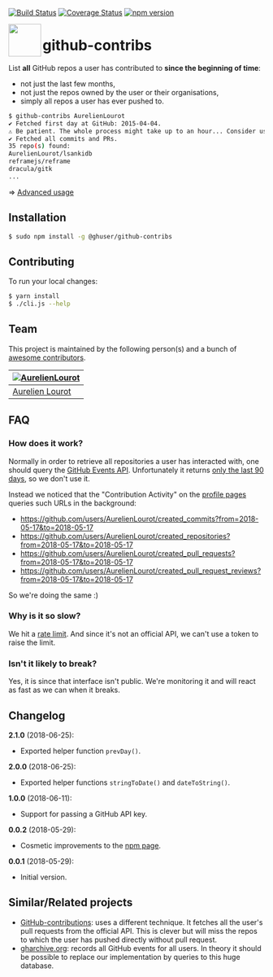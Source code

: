 [![Build Status](https://travis-ci.org/AurelienLourot/github-contribs.svg?branch=master)](https://travis-ci.org/AurelienLourot/github-contribs)
[![Coverage Status](https://codecov.io/gh/AurelienLourot/github-contribs/branch/master/graph/badge.svg)](https://codecov.io/gh/AurelienLourot/github-contribs)
[![npm version](https://rawgit.com/AurelienLourot/github-contribs/master/thirdparty/badges/npm.svg)](https://www.npmjs.com/package/@ghuser/github-contribs)

[<img src="https://rawgit.com/AurelienLourot/github-contribs/master/thirdparty/octicons/repo.svg" align="left" width="64" height="64">](https://github.com/AurelienLourot/github-contribs)

# github-contribs

List **all** GitHub repos a user has contributed to **since the beginning of time**:

* not just the last few months,
* not just the repos owned by the user or their organisations,
* simply all repos a user has ever pushed to.

```bash
$ github-contribs AurelienLourot
✔ Fetched first day at GitHub: 2015-04-04.
⚠ Be patient. The whole process might take up to an hour... Consider using --since and/or --until
✔ Fetched all commits and PRs.
35 repo(s) found:
AurelienLourot/lsankidb
reframejs/reframe
dracula/gitk
...
```

⇒ [Advanced usage](https://github.com/AurelienLourot/github-contribs/tree/master/docs/advanced.md)

## Installation

```bash
$ sudo npm install -g @ghuser/github-contribs
```

## Contributing

To run your local changes:

```bash
$ yarn install
$ ./cli.js --help
```

## Team

This project is maintained by the following person(s) and a bunch of
[awesome contributors](https://github.com/AurelienLourot/github-contribs/graphs/contributors).

[![AurelienLourot](https://avatars0.githubusercontent.com/u/11795312?v=4&s=70)](https://github.com/AurelienLourot) |
--- |
[Aurelien Lourot](https://github.com/AurelienLourot) |

## FAQ

### How does it work?

Normally in order to retrieve all repositories a user has interacted with, one should query the
[GitHub Events API](https://stackoverflow.com/a/37554614/1855917). Unfortunately it returns
[only the last 90 days](https://stackoverflow.com/a/38274468/1855917), so we don't use it.

Instead we noticed that the "Contribution Activity" on the
[profile pages](https://github.com/AurelienLourot) queries such URLs in the background:

* https://github.com/users/AurelienLourot/created_commits?from=2018-05-17&to=2018-05-17
* https://github.com/users/AurelienLourot/created_repositories?from=2018-05-17&to=2018-05-17
* https://github.com/users/AurelienLourot/created_pull_requests?from=2018-05-17&to=2018-05-17
* https://github.com/users/AurelienLourot/created_pull_request_reviews?from=2018-05-17&to=2018-05-17

So we're doing the same :)

### Why is it so slow?

We hit a [rate limit](https://en.wikipedia.org/wiki/Rate_limiting). And since it's not an official
API, we can't use a token to raise the limit.

### Isn't it likely to break?

Yes, it is since that interface isn't public. We're monitoring it and will react as fast as we can
when it breaks.

## Changelog

**2.1.0** (2018-06-25):
  * Exported helper function `prevDay()`.

**2.0.0** (2018-06-25):
  * Exported helper functions `stringToDate()` and `dateToString()`.

**1.0.0** (2018-06-11):
  * Support for passing a GitHub API key.

**0.0.2** (2018-05-29):
  * Cosmetic improvements to the [npm page](https://www.npmjs.com/package/@ghuser/github-contribs).

**0.0.1** (2018-05-29):
  * Initial version.

## Similar/Related projects

* [GitHub-contributions](https://github.com/faheel/GitHub-contributions): uses a different
  technique. It fetches all the user's pull requests from the official API. This is clever but will
  miss the repos to which the user has pushed directly without pull request.
* [gharchive.org](https://www.gharchive.org/): records all GitHub events for all users. In theory it
  should be possible to replace our implementation by queries to this huge database.
